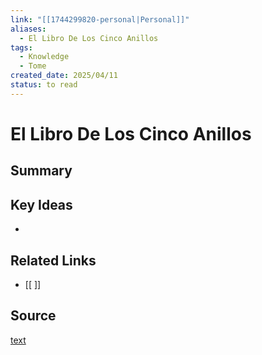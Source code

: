 ```yaml
---
link: "[[1744299820-personal|Personal]]"
aliases:
  - El Libro De Los Cinco Anillos
tags:
  - Knowledge
  - Tome
created_date: 2025/04/11
status: to read
---
```

# El Libro De Los Cinco Anillos

## Summary


## Key Ideas
- 

## Related Links
- [[ ]]

## Source
[text](url) 
